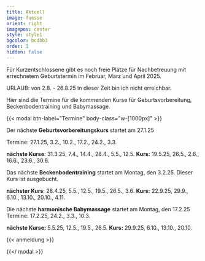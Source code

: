 ```yaml
---
title: Aktuell
image: fuesse
orient: right
imagepos: center
style: style1
bgcolor: bcdbb3
order: 1
hidden: false
---
```

Für Kurzentschlossene gibt es noch freie Plätze für Nachbetreuung mit errechnetem Geburtstermin  im Februar, März und April 2025. 

URLAUB: von 2.8. - 26.8.25 in dieser Zeit bin ich nicht erreichbar.

Hier sind die Termine für die kommenden Kurse für Geburtsvorbereitung, Beckenbodentraining und Babymassage.

{{< modal btn-label="Termine" body-class="w-\[1000px]" >}}

Der nächste **Geburtsvorbereitungskurs** startet am 27.1.25

Termine: 27.1.25, 3.2., 10.2., 17.2., 24.2., 3.3.

**nächste Kurse**: 31.3.25, 7.4., 14.4., 28.4., 5.5., 12.5.  **Kurs:** 19.5.25, 26.5., 2.6., 16.6., 23.6., 30.6. 

Das nächste **Beckenbodentraining** startet am Montag, den 3.2.25. Dieser Kurs ist ausgebucht.

**nächster Kurs**: 28.4.25, 5.5., 12.5., 19.5., 26.5., 3.6.  **Kurs:** 22.9.25, 29.9., 6.10., 13.10., 20.10., 4.11. 

Die nächste **harmonische Babymassage** startet am Montag, den 17.2.25\
Termine: 17.2.25, 24.2., 3.3., 10.3.

**nächste Kurse:** 
5.5.25, 12.5., 19.5., 26.5.  **Kurs:** 29.9.25, 6.10., 13.10., 20.10.

{{< anmeldung >}}

{{</ modal >}}
